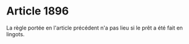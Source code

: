 # Article 1896

La règle portée en l'article précédent n'a pas lieu si le prêt a été fait en lingots.